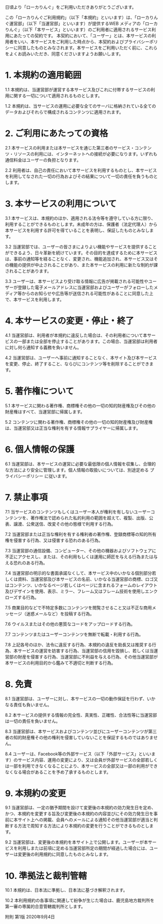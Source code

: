 日頃より「ローカりんぐ」をご利用いただきありがとうございます。

この「ローカりんぐご利用規約」（以下「本規約」といいます）は、「ローカりんぐ運営部」（以下「当運営部」といいます）が提供するWEB メディアの「ローカりんぐ」（以下「本サービス」といいます）のご利用者に適用されるサービス利用にあたっての契約です。
本契約において、「ユーザー」とは、本サービスの利用者をいい、本サービスをご利用した時点から、本契約およびプライバシーポリシーに同意したものとみなされます。本サービスをご利用いただく前に、これらをよくお読みいただき、同意くださいますようお願いします。

# 1. 本規約の適用範囲

1.1 本規約は、当運営部が運営する本サービス及びこれに付帯するサービスの利用に関する一切について適用されるものとします。

1.2 本規約は、当サービスの運用に必要な全てのサーバに格納されている全てのデータおよびそれらで構成されるコンテンツに適用されます。

# 2. ご利用にあたっての資格

2.1 本サービスの利用または本サービスを通じた第三者のサービス・コンテンツ・リソースの利用には、インターネットへの接続が必要になります。いずれも通信料金はユーザーの負担となります。

2.2 利用者は、自己の責任において本サービスを利用するものとし、本サービスを利用してなされた一切の行為およびその結果について一切の責任を負うものとします。

# 3. 本サービスの利用について

3.1 本サービスは、本規約のほか、適用される法令等を遵守している方に限り、利用することができるものとします。未成年の方は、保護者（法定代理人）から本サービスを利用する許可を得ていることを表明し、保証したものとみなします。

3.2 当運営部では、ユーザーの皆さまによりよい機能やサービスを提供することができるよう、日々革新を続けています。その目的を達成するために本サービスは、事前の通知等を経ることなく、変更され、機能追加され、本サービス又はその機能の提供が中止されることがあり、また本サービスの利用に新たな制約が課されることがあります。

3.3 ユーザーは、本サービスより受け取る情報に広告が掲載される可能性やユーザーが登録した電子メールアドレスに当運営部およびユーザーがフォローしたメディア等からのお知らせや広告等が送信される可能性があることに同意した上で、本サービスを利用します。

# 4. 本サービスの変更・停止・終了

4.1 当運営部は、利用者が本規約に違反した場合は、その利用者について本サービスの一部または全部を停止することがあります。この場合、当運営部は利用者に対し何ら通知する義務を負いません。

4.2 当運営部は、ユーザーへ事前に通知することなく、本サイト及び本サービスを変更、停止、終了すること、ならびにコンテンツ等を削除することができます。

# 5. 著作権について

5.1 本サービスに関わる著作権、商標権その他の一切の知的財産権及びその他の財産権はすべて、当運営部に帰属します。

5.2 コンテンツに関わる著作権、商標権その他の一切の知的財産権及び財産権は、当運営部又は正当な権利を有する情報サプライヤーに帰属します。

# 6. 個人情報の保護

6.1 当運営部は、本サービスの運営に必要な最低限の個人情報を収集し、合理的な方法により安全に管理します。個人情報の取扱いについては、別途定める プライバシーポリシー に従います。

# 7. 禁止事項

7.1  当サービスのコンテンツもしくはユーザー本人が権利を有しないユーザーコンテンツを、著作権法で認められた私的利用の範囲を超えて、複製、出版、公表、譲渡、公衆送信、改変その他の態様で利用する行為。

7.2 当運営部または正当な権利を有する権利者の著作権、登録商標等の知的所有権を侵害する行為、又は侵害する恐れのある行為。

7.3 当運営部の通信設備、コンピューター、その他の機器およびソフトウェアに不正にアクセスし、または、その利用もしくは運用に師匠を与える行為または与える恐れのある行為。

7.4 当運営部の明示的な書面承諾なくして、本サービス中のいかなる個別部分若しくは資料、当運営部及び本サービスの名前、いかなる当運営部の商標、ロゴ又はコンテンツ、いかなるページ若しくはページに含まれるフォームのレイアウト及びデザインを使用、表示、ミラー、フレーム又はフレーム技術を使用しエンクローズする行為。

7.5 商業目的などで不特定多数にコンテンツを閲覧させること又は不正な商用メッセージ（迷惑メールなど）を投稿する行為。

7.6 ウイルスまたはその他の悪質なコードをアップロードする行為。

7.7 コンテンツまたはユーザーコンテンツを無断で転載・利用する行為。

7.8 上記各号のほか、法令に違反する行為、本規約の違反を助長又は推奨する行為、本サービスの運営を妨害する行為、当運営部の信用を毀損し、若しくは当運営部の財産を侵害する行為、当運営部に不利益を与える行為、その他当運営部が本サービスの利用目的から鑑みて不適切と判断する行為。

# 8. 免責

8.1 当運営部は、ユーザーに対し、本サービスの一切の動作保証を行わず、いかなる責任も負いません。

8.2 本サービスの提供する情報の完全性、真実性、正確性、合法性等に当運営部は一切の責任を負いません。

8.3 当運営部は、本サービスおよびコンテンツ並びにユーザーコンテンツが第三者の知的財産権その他の権利を侵害していないことを保証するものではありません。

8.4 ユーザーは、Facebook等の外部サービス（以下「外部サービス」といいます）のサービス内容、運用の変更により、又は会員が外部サービスの全部若しくは一部を利用できなくなることにより、本サービスの全部又は一部の利用ができなくなる場合があることを予め了承するものとします。

# 9. 本規約の変更

9.1 当運営部は、一定の猶予期間を設けて変更後の本規約の効力発生日を定め、かつ、本規約を変更する旨及び変更後の本規約の内容並びにその効力発生日を事前に本サイト上への掲載、会員へのメールによる通知その他当運営部が適当と判断する方法で周知する方法により本規約の変更を行うことができるものとします。

9.2 当運営部は、変更後の本規約を本サイト上で公開します。ユーザーが本サービスを利用しまたは前項に定める当運営部所定の期間が経過した場合には、ユーザーは変更後の利用規約に同意したものとみなします。

# 10. 準拠法と裁判管轄

10.1 本規約は、日本法に準拠し、日本法に基づき解釈されます。

10.2 本利用規約の各事項に関連して紛争が生じた場合は、鹿児島地方裁判所を第一審の専属的合意管轄裁判所とします。

附則
第1版 2020年9月4日
